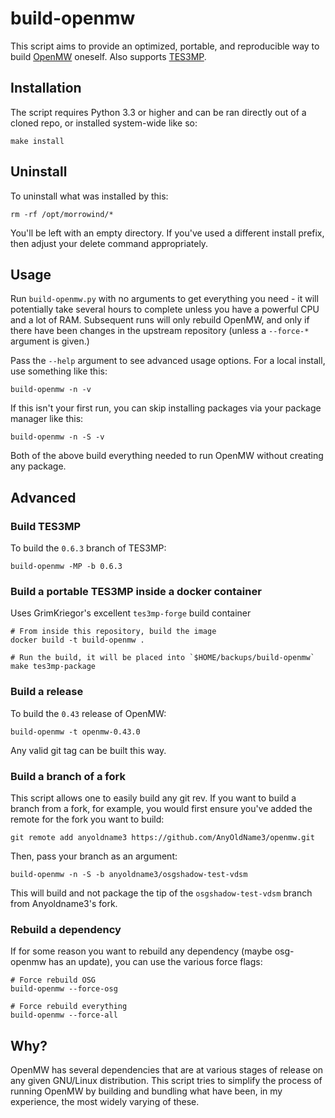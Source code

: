 # build-openmw

This script aims to provide an optimized, portable, and reproducible way to build [OpenMW](https://github.com/openmw/openmw) oneself.  Also supports [TES3MP](https://github.com/TES3MP/openmw-tes3mp).

## Installation

The script requires Python 3.3 or higher and can be ran directly out of a cloned repo, or installed system-wide like so:

    make install

## Uninstall

To uninstall what was installed by this:

    rm -rf /opt/morrowind/*
    
You'll be left with an empty directory.  If you've used a different install prefix, then adjust your delete command appropriately.

## Usage

Run `build-openmw.py` with no arguments to get everything you need - it will potentially take several hours to complete unless you have a powerful CPU and a lot of RAM.  Subsequent runs will only rebuild OpenMW, and only if there have been changes in the upstream repository (unless a `--force-*` argument is given.)

Pass the `--help` argument to see advanced usage options.  For a local install, use something like this:

    build-openmw -n -v

If this isn't your first run, you can skip installing packages via your package manager like this:

    build-openmw -n -S -v

Both of the above build everything needed to run OpenMW without creating any package.

## Advanced

### Build TES3MP

To build the `0.6.3` branch of TES3MP:

    build-openmw -MP -b 0.6.3

### Build a portable TES3MP inside a docker container

Uses GrimKriegor's excellent `tes3mp-forge` build container

    # From inside this repository, build the image
    docker build -t build-openmw .

    # Run the build, it will be placed into `$HOME/backups/build-openmw`
    make tes3mp-package

### Build a release

To build the `0.43` release of OpenMW:

    build-openmw -t openmw-0.43.0

Any valid git tag can be built this way.

### Build a branch of a fork

This script allows one to easily build any git rev.  If you want to build a branch from a fork, for example, you would first ensure you've added the remote for the fork you want to build:

    git remote add anyoldname3 https://github.com/AnyOldName3/openmw.git

Then, pass your branch as an argument:

    build-openmw -n -S -b anyoldname3/osgshadow-test-vdsm

This will build and not package the tip of the `osgshadow-test-vdsm` branch from Anyoldname3's fork.

### Rebuild a dependency

If for some reason you want to rebuild any dependency (maybe osg-openmw has an update), you can use the various force flags:

    # Force rebuild OSG
    build-openmw --force-osg

    # Force rebuild everything
    build-openmw --force-all

## Why?

OpenMW has several dependencies that are at various stages of release on any given GNU/Linux distribution.  This script tries to simplify the process of running OpenMW by building and bundling what have been, in my experience, the most widely varying of these.
